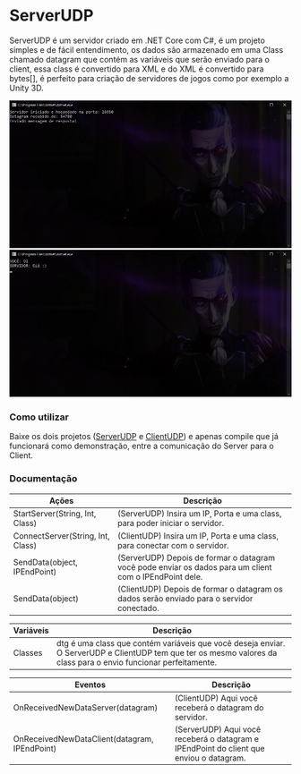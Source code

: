 # ServerUDP
ServerUDP é um servidor criado em .NET Core com C#, é um projeto simples e de fácil entendimento, os dados são armazenado em uma Class chamado datagram que contém as variáveis que serão enviado para o client, essa class é convertido para XML e do XML é convertido para bytes[], é perfeito para criação de servidores de jogos como por exemplo a Unity 3D.

 ![Preview](screenshots/ServerUDP.jpg)
 ![Preview](screenshots/ClientUDP.jpg)

### Como utilizar
Baixe os dois projetos ([ServerUDP](https://github.com/treviasxk/ServerUDP) e [ClientUDP](https://github.com/treviasxk/ClientUDP)) e apenas compile que já funcionará como demonstração, entre a comunicação do Server para o Client.

### Documentação

| Ações | Descrição |
|-----------|---------------|
| StartServer(String, Int, Class) | (ServerUDP) Insira um IP, Porta e uma class, para poder iniciar o servidor.|
| ConnectServer(String, Int, Class) | (ClientUDP) Insira um IP, Porta e uma class, para conectar com o servidor.|
| SendData(object, IPEndPoint) | (ServerUDP) Depois de formar o datagram você pode enviar os dados para um client com o IPEndPoint dele.|
| SendData(object) | (ClientUDP) Depois de formar o datagram os dados serão enviado para o servidor conectado.|

| Variáveis | Descrição|
|------|-----|
| Classes | dtg é uma class que contém variáveis que você deseja enviar. O ServerUDP e ClientUDP tem que ter os mesmo valores da class para o envio funcionar perfeitamente.|

| Eventos | Descrição|
|------|-----|
| OnReceivedNewDataServer(datagram) | (ClientUDP) Aqui você receberá o datagram do servidor.|
| OnReceivedNewDataClient(datagram, IPEndPoint) | (ServerUDP) Aqui você receberá o datagram e IPEndPoint do client que enviou o datagram.|